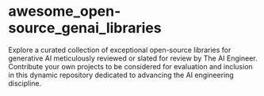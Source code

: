 # awesome_open-source_genai_libraries
Explore a curated collection of exceptional open-source libraries for generative AI meticulously reviewed or slated for review by The AI Engineer. Contribute your own projects to be considered for evaluation and inclusion in this dynamic repository dedicated to advancing the AI engineering discipline.
